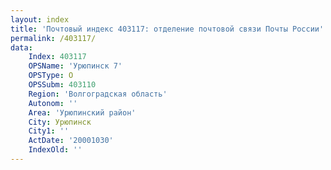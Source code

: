 ```yaml
---
layout: index
title: 'Почтовый индекс 403117: отделение почтовой связи Почты России'
permalink: /403117/
data:
    Index: 403117
    OPSName: 'Урюпинск 7'
    OPSType: О
    OPSSubm: 403110
    Region: 'Волгоградская область'
    Autonom: ''
    Area: 'Урюпинский район'
    City: Урюпинск
    City1: ''
    ActDate: '20001030'
    IndexOld: ''
---
```


